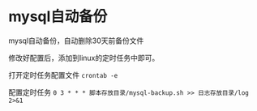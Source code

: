 # mysql自动备份
mysql自动备份，自动删除30天前备份文件

修改好配置后，添加到linux的定时任务中即可。

打开定时任务配置文件
``crontab -e``

配置定时任务
`` 0 3 * * * 脚本存放目录/mysql-backup.sh >> 日志存放目录/log 2>&1 ``
